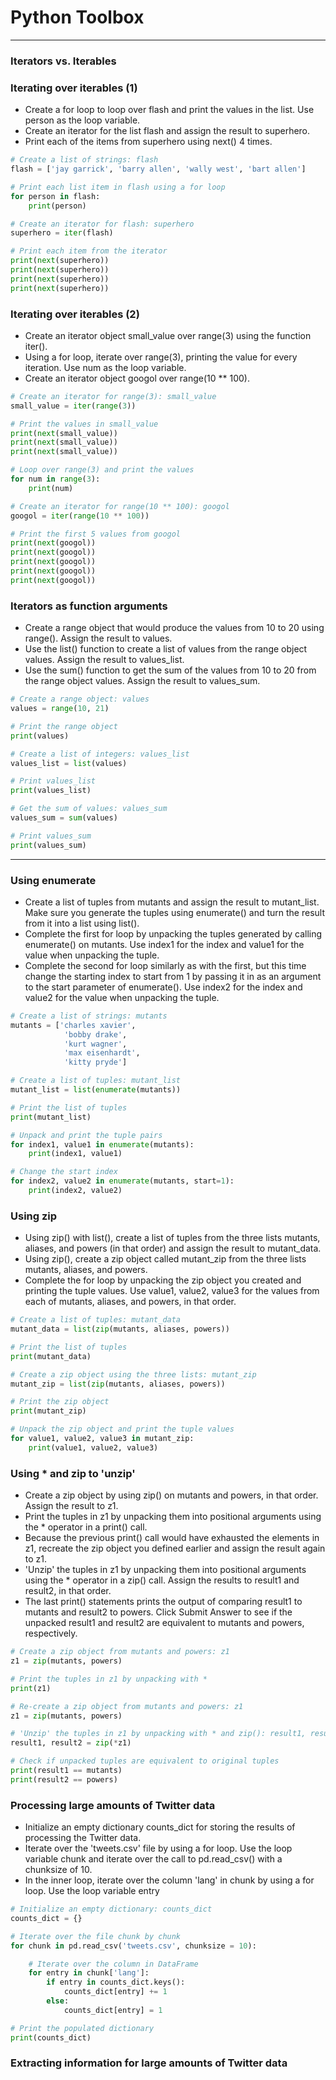 # Python Toolbox
---
### Iterators vs. Iterables
### Iterating over iterables (1)
* Create a for loop to loop over flash and print the values in the list. Use person as the loop variable.
* Create an iterator for the list flash and assign the result to superhero.
* Print each of the items from superhero using next() 4 times.
```python
# Create a list of strings: flash
flash = ['jay garrick', 'barry allen', 'wally west', 'bart allen']

# Print each list item in flash using a for loop
for person in flash:
    print(person)

# Create an iterator for flash: superhero
superhero = iter(flash)

# Print each item from the iterator
print(next(superhero))
print(next(superhero))
print(next(superhero))
print(next(superhero))
```
### Iterating over iterables (2)
* Create an iterator object small_value over range(3) using the function iter().
* Using a for loop, iterate over range(3), printing the value for every iteration. Use num as the loop variable.
* Create an iterator object googol over range(10 ** 100).
```python
# Create an iterator for range(3): small_value
small_value = iter(range(3))

# Print the values in small_value
print(next(small_value))
print(next(small_value))
print(next(small_value))

# Loop over range(3) and print the values
for num in range(3):
    print(num)

# Create an iterator for range(10 ** 100): googol
googol = iter(range(10 ** 100))

# Print the first 5 values from googol
print(next(googol))
print(next(googol))
print(next(googol))
print(next(googol))
print(next(googol))

```
### Iterators as function arguments
* Create a range object that would produce the values from 10 to 20 using range(). Assign the result to values.
* Use the list() function to create a list of values from the range object values. Assign the result to values_list.
* Use the sum() function to get the sum of the values from 10 to 20 from the range object values. Assign the result to values_sum.
```python
# Create a range object: values
values = range(10, 21)

# Print the range object
print(values)

# Create a list of integers: values_list
values_list = list(values)

# Print values_list
print(values_list)

# Get the sum of values: values_sum
values_sum = sum(values)

# Print values_sum
print(values_sum)
```
---
### Using enumerate
* Create a list of tuples from mutants and assign the result to mutant_list. Make sure you generate the tuples using enumerate() and turn the result from it into a list using list().
* Complete the first for loop by unpacking the tuples generated by calling enumerate() on mutants. Use index1 for the index and value1 for the value when unpacking the tuple.
* Complete the second for loop similarly as with the first, but this time change the starting index to start from 1 by passing it in as an argument to the start parameter of enumerate(). Use index2 for the index and value2 for the value when unpacking the tuple.
```python
# Create a list of strings: mutants
mutants = ['charles xavier', 
            'bobby drake', 
            'kurt wagner', 
            'max eisenhardt', 
            'kitty pryde']

# Create a list of tuples: mutant_list
mutant_list = list(enumerate(mutants))

# Print the list of tuples
print(mutant_list)

# Unpack and print the tuple pairs
for index1, value1 in enumerate(mutants):
    print(index1, value1)

# Change the start index
for index2, value2 in enumerate(mutants, start=1):
    print(index2, value2)
```
### Using zip
* Using zip() with list(), create a list of tuples from the three lists mutants, aliases, and powers (in that order) and assign the result to mutant_data.
* Using zip(), create a zip object called mutant_zip from the three lists mutants, aliases, and powers.
* Complete the for loop by unpacking the zip object you created and printing the tuple values. Use value1, value2, value3 for the values from each of mutants, aliases, and powers, in that order.
```python
# Create a list of tuples: mutant_data
mutant_data = list(zip(mutants, aliases, powers))

# Print the list of tuples
print(mutant_data)

# Create a zip object using the three lists: mutant_zip
mutant_zip = list(zip(mutants, aliases, powers))

# Print the zip object
print(mutant_zip)

# Unpack the zip object and print the tuple values
for value1, value2, value3 in mutant_zip:
    print(value1, value2, value3)
```
### Using * and zip to 'unzip'
* Create a zip object by using zip() on mutants and powers, in that order. Assign the result to z1.
* Print the tuples in z1 by unpacking them into positional arguments using the * operator in a print() call.
* Because the previous print() call would have exhausted the elements in z1, recreate the zip object you defined earlier and assign the result again to z1.
* 'Unzip' the tuples in z1 by unpacking them into positional arguments using the * operator in a zip() call. Assign the results to result1 and result2, in that order.
* The last print() statements prints the output of comparing result1 to mutants and result2 to powers. Click Submit Answer to see if the unpacked result1 and result2 are equivalent to mutants and powers, respectively.
```python
# Create a zip object from mutants and powers: z1
z1 = zip(mutants, powers)

# Print the tuples in z1 by unpacking with *
print(z1)

# Re-create a zip object from mutants and powers: z1
z1 = zip(mutants, powers)

# 'Unzip' the tuples in z1 by unpacking with * and zip(): result1, result2
result1, result2 = zip(*z1)

# Check if unpacked tuples are equivalent to original tuples
print(result1 == mutants)
print(result2 == powers)
```
### Processing large amounts of Twitter data
* Initialize an empty dictionary counts_dict for storing the results of processing the Twitter data.
* Iterate over the 'tweets.csv' file by using a for loop. Use the loop variable chunk and iterate over the call to pd.read_csv() with a chunksize of 10.
* In the inner loop, iterate over the column 'lang' in chunk by using a for loop. Use the loop variable entry
```python
# Initialize an empty dictionary: counts_dict
counts_dict = {}

# Iterate over the file chunk by chunk
for chunk in pd.read_csv('tweets.csv', chunksize = 10):

    # Iterate over the column in DataFrame
    for entry in chunk['lang']:
        if entry in counts_dict.keys():
            counts_dict[entry] += 1
        else:
            counts_dict[entry] = 1

# Print the populated dictionary
print(counts_dict)
```
### Extracting information for large amounts of Twitter data
